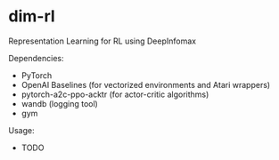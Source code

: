 # dim-rl
Representation Learning for RL using DeepInfomax

Dependencies: 
* PyTorch 
* OpenAI Baselines (for vectorized environments and Atari wrappers)
* pytorch-a2c-ppo-acktr (for actor-critic algorithms)
* wandb (logging tool)
* gym



Usage: 
* TODO
